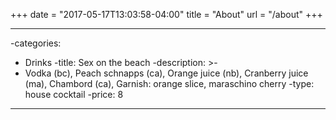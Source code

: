 +++
date = "2017-05-17T13:03:58-04:00"
title = "About"
url = "/about"
+++

---
-categories:
  - Drinks
-title: Sex on the beach
-description: >-
-  Vodka (bc), Peach schnapps (ca), Orange juice (nb), Cranberry juice (ma), Chambord (ca), Garnish: orange slice, maraschino cherry
-type: house cocktail
-price: 8
 ----
